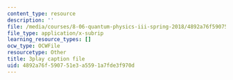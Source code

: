```yaml
---
content_type: resource
description: ''
file: /media/courses/8-06-quantum-physics-iii-spring-2018/4892a76f590751e3a5591a7fde3f970d_Ug0HxeKGC8s.vtt
file_type: application/x-subrip
learning_resource_types: []
ocw_type: OCWFile
resourcetype: Other
title: 3play caption file
uid: 4892a76f-5907-51e3-a559-1a7fde3f970d
---
```

